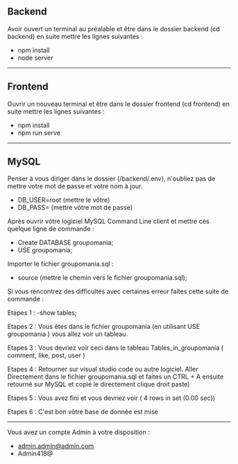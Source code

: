 ## Backend 

Avoir ouvert un terminal au préalable et être dans le dossier backend (cd backend) en suite mettre les lignes suivantes :

- npm install 
- node server 

---

## Frontend

Ouvrir un nouveau terminal et être dans le dossier frontend (cd frontend) en suite mettre les lignes suivantes :



- npm install
- npm run serve

---

## MySQL 

Penser à vous diriger dans le dossier (/backend/.env), n'oubliez pas de mettre votre mot de passe et votre nom à jour.

- DB_USER=root (mettre le vôtre)
- DB_PASS= (mettre vôtre mot de passe)

Après ouvrir vôtre logiciel MySQL Command Line client et mettre ces quelque ligne de commande :

- Create DATABASE groupomania;
- USE groupomania;

Importer le fichier groupomania.sql :

- source (mettre le chemin vers le fichier groupomania.sql);

Si vous rencontrez des difficultés avec certaines erreur faites cette suite de commande :

 Etapes 1 : -show tables; 

 Etapes 2 : Vous êtes dans le fichier groupomania (en utilisant USE groupomania ) vous allez voir un tableau. 

 Etapes 3 : Vous devriez voir ceci dans le tableau Tables_in_groupomania ( comment, like, post, user ) 

 Etapes 4 : Retourner sur visual studio code ou autre logiciel. Aller Directement dans le fichier groupomania.sql et faites un CTRL + A ensuite retourné sur MySQL et copié le directement clique droit paste)

 Etapes 5 : Vous avez fini et vous devriez voir ( 4 rows in set (0.00 sec)) 

 Etapes 6 : C'est bon vôtre base de donnée est mise

 ---

 Vous avez un compte Admin à votre disposition :

 - admin.admin@admin.com
 - Admin418@